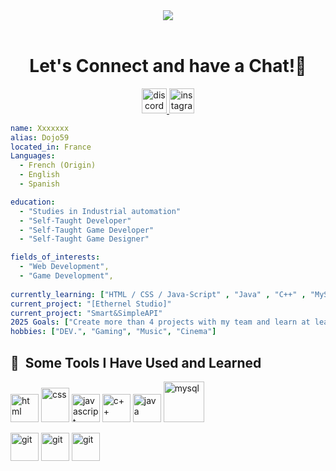 <header align="center">
  <img src="https://capsule-render.vercel.app/api?type=waving&height=110&color=gradient&text=Hello!"/>
</header>

<h1 align="center">
  Let's Connect and have a Chat!💬
</h1>

<p align="center">
  <a href="https://discord.com/users/540903467691147266" target="_blank">
    <img src="https://img.icons8.com/color/48/discord-logo.png" alt="discord" width="40"/>
  </a>
  <a href="https://www.instagram.com/dojo59_/" target="_blank">
    <img src="https://img.icons8.com/color/48/instagram-new--v1.png" alt="instagram" width="40"/>
  </a>
</p>



```yaml
name: Xxxxxxx
alias: Dojo59
located_in: France
Languages: 
  - French (Origin)
  - English 
  - Spanish

education:
  - "Studies in Industrial automation"
  - "Self-Taught Developer"
  - "Self-Taught Game Developer"
  - "Self-Taught Game Designer"

fields_of_interests:
  - "Web Development",
  - "Game Development",
  
currently_learning: ["HTML / CSS / Java-Script" , "Java" , "C++" , "MySQL" ]
current_project: "[Ethernel Studio]"
current_project: "Smart&SimpleAPI"
2025 Goals: ["Create more than 4 projects with my team and learn at least Python and C#"].
hobbies: ["DEV.", "Gaming", "Music", "Cinema"]

``` 
<h2> 🚀 &nbsp;Some Tools I Have Used and Learned</h2>
<p align="left">
  <img src="https://cdn1.iconfinder.com/data/icons/logotypes/32/badge-html-5-64.png" alt="html" width="45" height="45"/>
  <img src="https://cdn1.iconfinder.com/data/icons/logotypes/32/badge-css-3-64.png" alt="css" width="45" height="55"/>
  <img src="https://cdn4.iconfinder.com/data/icons/logos-and-brands/512/187_Js_logo_logos-64.png" alt="javascript" width="45" height="45"/>
  <img src="https://cdn-icons-png.flaticon.com/512/6132/6132222.png" alt="c++" width="45" height="45"/>
  <img src="https://cdn-icons-png.flaticon.com/512/226/226777.png" alt="java" width="45" height="45"/>
 <img src="https://cdn4.iconfinder.com/data/icons/logos-3/181/MySQL-64.png" alt="mysql" width="65" height="65"/>
</p> 
<p align="left">
  <img src="https://cdn.jsdelivr.net/gh/devicons/devicon@latest/icons/jetbrains/jetbrains-original.svg" alt="git" width="45" height="45"/> 
  <img src="https://cdn.jsdelivr.net/gh/devicons/devicon/icons/git/git-original.svg" alt="git" width="45" height="45"/> 
  <img src="https://cdn.jsdelivr.net/gh/devicons/devicon@latest/icons/maven/maven-original.svg" alt="git" width="45" height="45" />
</p>

